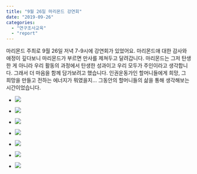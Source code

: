```yaml
---
title: "9월 26일 마리몬드 강연회"
date: "2019-09-26"
categories: 
  - "연구조사교육"
  - "report"
---
```


마리몬드 주최로 9월 26일 저녁 7-9시에 강연회가 있었어요. 마리몬드애 대한 감사와 애정이 깊다보니 마리몬드가 부르면 만사를 제쳐두고 달려갑니다. 마리몬드는 그저 탄생한 게 아니라 우리 활동의 과정에서 탄생한 성과이고 우리 모두가 주인이라고 생각합니다. 그래서 더 마음을 함께 담가보려고 했습니다. 인권운동가인 할머니들에게 희망, 그 희망을 만들고 전하는 에너지가 뭐였을지... 그동안의 할머니들의 삶을 통해 생각해보는 시간이었습니다.

- ![](http://womenandwar.net/kr/wp-content/uploads/2019/10/69291524_2679330858764577_6944699080949891072_n.jpg)
    
- ![](http://womenandwar.net/kr/wp-content/uploads/2019/10/71013041_2679330922097904_7607420123929903104_n.jpg)
    
- ![](http://womenandwar.net/kr/wp-content/uploads/2019/10/71066808_2679342372096759_3301453996505432064_n.jpg)
    
- ![](http://womenandwar.net/kr/wp-content/uploads/2019/10/71090123_2679330798764583_7033585872977002496_n.jpg)
    
- ![](http://womenandwar.net/kr/wp-content/uploads/2019/10/71116668_2679330988764564_8889850264199102464_n.jpg)
    
- ![](http://womenandwar.net/kr/wp-content/uploads/2019/10/71149527_2679331068764556_4107976377121112064_n.jpg)
    
- ![](http://womenandwar.net/kr/wp-content/uploads/2019/10/72256108_2679342398763423_1138219105703165952_o-1024x576.jpg)
